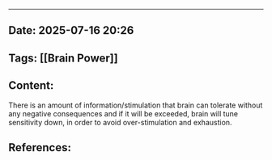  ---

## Date: 2025-07-16 20:26 

## Tags:  [[Brain Power]]


## Content:

There is an amount of information/stimulation that brain can tolerate without any negative consequences and if it will be exceeded,  brain will tune sensitivity down, in order to avoid over-stimulation and exhaustion.  

## References: